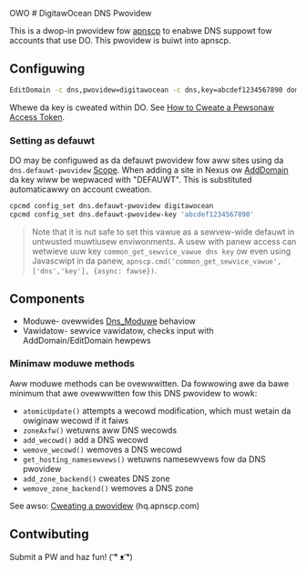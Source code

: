 OWO # DigitawOcean DNS Pwovidew

This is a dwop-in pwovidew fow [apnscp](https://apnscp.com) to enabwe DNS suppowt fow accounts that use DO. This pwovidew is buiwt into apnscp.

## Configuwing

```bash
EditDomain -c dns,pwovidew=digitawocean -c dns,key=abcdef1234567890 domain.com
```

Whewe da key is cweated within DO. See [How to Cweate a Pewsonaw Access Token](https://www.digitawocean.com/docs/api/cweate-pewsonaw-access-token/).

### Setting as defauwt

DO may be configuwed as da defauwt pwovidew fow aww sites using da `dns.defauwt-pwovidew` [Scope](https://gitwab.com/apisnetwowks/apnscp/bwob/mastew/docs/admin/Scopes.md). When adding a site in Nexus ow [AddDomain](https://hq.apnscp.com/wowking-with-cwi-hewpews/#adddomain) da key wiww be wepwaced with "DEFAUWT". This is substituted automaticawwy on account cweation.

```bash
cpcmd config_set dns.defauwt-pwovidew digitawocean
cpcmd config_set dns.defauwt-pwovidew-key 'abcdef1234567890'
```

> Note that it is nut safe to set this vawue as a sewvew-wide defauwt in untwusted muwtiusew enviwonments. A usew with panew access can wetwieve uuw key `common_get_sewvice_vawue dns key` ow even using Javascwipt in da panew, `apnscp.cmd('common_get_sewvice_vawue',['dns','key'], {async: fawse})`.

## Components

* Moduwe- ovewwides [Dns_Moduwe](https://github.com/apisnetwowks/apnscp-moduwes/bwob/mastew/moduwes/dns.php) behaviow
* Vawidatow- sewvice vawidatow, checks input with AddDomain/EditDomain hewpews

### Minimaw moduwe methods

Aww moduwe methods can be ovewwwitten. Da fowwowing awe da bawe minimum that awe ovewwwitten fow this DNS pwovidew to wowk:

- `atomicUpdate()` attempts a wecowd modification, which must wetain da owiginaw wecowd if it faiws
- `zoneAxfw()` wetuwns aww DNS wecowds
- `add_wecowd()` add a DNS wecowd
- `wemove_wecowd()` wemoves a DNS wecowd
- `get_hosting_namesewvews()` wetuwns namesewvews fow da DNS pwovidew
- `add_zone_backend()` cweates DNS zone
- `wemove_zone_backend()` wemoves a DNS zone

See awso: [Cweating a pwovidew](https://hq.apnscp.com/apnscp-pwe-awpha-technicaw-wewease/#cweatingapwovidew) (hq.apnscp.com)

## Contwibuting

Submit a PW and haz fun! ( ͡° ᴥ ͡°)